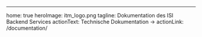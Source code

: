 ---
home: true
heroImage: itm_logo.png
tagline: Dokumentation des ISI Backend Services
actionText: Technische Dokumentation →
actionLink: /documentation/